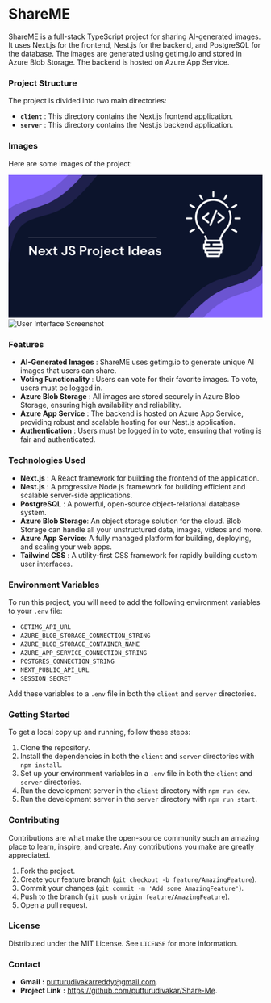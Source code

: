 # ShareME

ShareME is a full-stack TypeScript project for sharing AI-generated images. It uses Next.js for the frontend, Nest.js for the backend, and PostgreSQL for the database. The images are generated using getimg.io and stored in Azure Blob Storage. The backend is hosted on Azure App Service.


### Project Structure

The project is divided into two main directories:

- **`client`** : This directory contains the Next.js frontend application.
- **`server`** : This directory contains the Nest.js backend application.


### Images

Here are some images of the project:

![project course](https://github.com/putturudivakar/Share-Me/blob/4d0ae61ee2e8597205988f537cdc4b882c35591c/images/projectdiagram.png)
![User Interface Screenshot](images/ui-screenshot.png)
### Features

- **AI-Generated Images**  : ShareME uses getimg.io to generate unique AI images that users can share.
- **Voting Functionality** : Users can vote for their favorite images. To vote, users must be logged in.
- **Azure Blob Storage**   : All images are stored securely in Azure Blob Storage, ensuring high availability and reliability.
- **Azure App Service**    : The backend is hosted on Azure App Service, providing robust and scalable hosting for our Nest.js 
                             application.
- **Authentication**       : Users must be logged in to vote, ensuring that voting is fair and authenticated.

### Technologies Used

- **Next.js**          : A React framework for building the frontend of the application.
- **Nest.js**          : A progressive Node.js framework for building efficient and scalable server-side applications.
- **PostgreSQL**       : A powerful, open-source object-relational database system.
- **Azure Blob Storage**: An object storage solution for the cloud. Blob Storage can handle all your unstructured data, images, videos and more.
- **Azure App Service**: A fully managed platform for building, deploying, and scaling your web apps.
- **Tailwind CSS**      : A utility-first CSS framework for rapidly building custom user interfaces.

### Environment Variables

To run this project, you will need to add the following environment variables to your `.env` file:

- `GETIMG_API_URL`
- `AZURE_BLOB_STORAGE_CONNECTION_STRING`
- `AZURE_BLOB_STORAGE_CONTAINER_NAME`
- `AZURE_APP_SERVICE_CONNECTION_STRING`
- `POSTGRES_CONNECTION_STRING`
- `NEXT_PUBLIC_API_URL`
- `SESSION_SECRET`

Add these variables to a `.env` file in both the `client` and `server` directories.

### Getting Started

To get a local copy up and running, follow these steps:

1. Clone the repository.
2. Install the dependencies in both the `client` and `server` directories with `npm install`.
3. Set up your environment variables in a `.env` file in both the `client` and `server` directories.
4. Run the development server in the `client` directory with `npm run dev`.
5. Run the development server in the `server` directory with `npm run start`.

### Contributing

Contributions are what make the open-source community such an amazing place to learn, inspire, and create. Any contributions you make are greatly appreciated.

1. Fork the project.
2. Create your feature branch (`git checkout -b feature/AmazingFeature`).
3. Commit your changes (`git commit -m 'Add some AmazingFeature'`).
4. Push to the branch (`git push origin feature/AmazingFeature`).
5. Open a pull request.

### License

Distributed under the MIT License. See `LICENSE` for more information.

### Contact

- **Gmail** **:** putturudivakarreddy@gmail.com.
- **Project Link** **:** https://github.com/putturudivakar/Share-Me.
